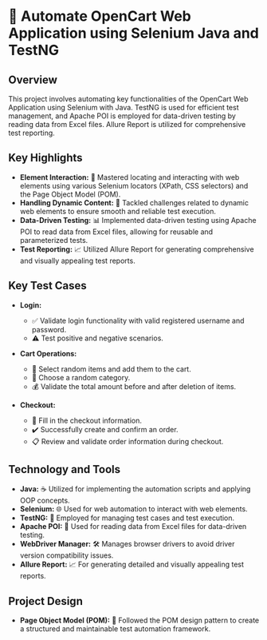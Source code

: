 # 🚀 Automate OpenCart Web Application using Selenium Java and TestNG

## **Overview** 

This project involves automating key functionalities of the OpenCart Web Application using Selenium with Java. TestNG is used for efficient test management, and Apache POI is employed for data-driven testing by reading data from Excel files. Allure Report is utilized for comprehensive test reporting.

## **Key Highlights**

- **Element Interaction:** 🌟 Mastered locating and interacting with web elements using various Selenium locators (XPath, CSS selectors) and the Page Object Model (POM).
- **Handling Dynamic Content:** 🔄 Tackled challenges related to dynamic web elements to ensure smooth and reliable test execution.
- **Data-Driven Testing:** 📊 Implemented data-driven testing using Apache POI to read data from Excel files, allowing for reusable and parameterized tests.
- **Test Reporting:** 📈 Utilized Allure Report for generating comprehensive and visually appealing test reports.

## **Key Test Cases**

- **Login:** 
  - ✅ Validate login functionality with valid registered username and password.
  - ⚠️ Test positive and negative scenarios.

- **Cart Operations:** 
  - 🛒 Select random items and add them to the cart.
  - 🔄 Choose a random category.
  - 💰 Validate the total amount before and after deletion of items.

- **Checkout:** 
  - 📝 Fill in the checkout information.
  - ✔️ Successfully create and confirm an order.
  - 📋 Review and validate order information during checkout.

## **Technology and Tools**

- **Java:** ☕ Utilized for implementing the automation scripts and applying OOP concepts.
- **Selenium:** 🌐 Used for web automation to interact with web elements.
- **TestNG:** 🧪 Employed for managing test cases and test execution.
- **Apache POI:** 📑 Used for reading data from Excel files for data-driven testing.
- **WebDriver Manager:** 🛠️ Manages browser drivers to avoid driver version compatibility issues.
- **Allure Report:** 📈 For generating detailed and visually appealing test reports.

## **Project Design**

- **Page Object Model (POM):** 📐 Followed the POM design pattern to create a structured and maintainable test automation framework.

